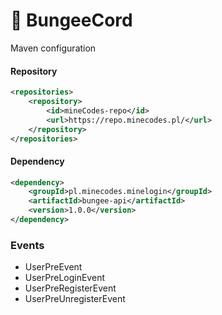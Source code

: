 # 📙 BungeeCord

Maven configuration

#### Repository

```xml
<repositories>
    <repository>
        <id>mineCodes-repo</id>
        <url>https://repo.minecodes.pl/</url>
    </repository>
</repositories>
```

#### Dependency

```xml
<dependency>
    <groupId>pl.minecodes.minelogin</groupId>
    <artifactId>bungee-api</artifactId>
    <version>1.0.0</version>
</dependency>
```

### Events

* UserPreEvent
* UserPreLoginEvent
* UserPreRegisterEvent
* UserPreUnregisterEvent

